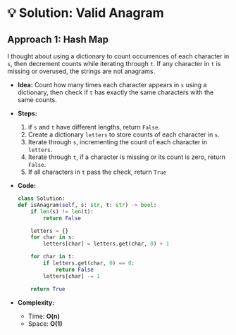 # 💡 Solution: Valid Anagram

## Approach 1: Hash Map

I thought about using a dictionary to count occurrences of each character in `s`, then decrement counts while iterating through `t`. If any character in `t` is missing or overused, the strings are not anagrams.

- **Idea:** Count how many times each character appears in `s` using a dictionary, then check if `t` has exactly the same characters with the same counts.

- **Steps:**
  1. if `s` and `t` have different lengths, return `False`.
  2. Create a dictionary `letters` to store counts of each character in `s`.
  3. Iterate through `s`, incrementing the count of each character in `letters`.
  4. Iterate through `t`, if a character is missing or its count is zero, return `False`.
  5. If all characters in `t` pass the check, return `True`
- **Code:** 
    ```python
    class Solution:
    def isAnagram(self, s: str, t: str) -> bool:
        if len(s) != len(t):
            return False

        letters = {}
        for char in s:
            letters[char] = letters.get(char, 0) + 1

        for char in t:
            if letters.get(char, 0) == 0:
                return False
            letters[char] -= 1

        return True
    ```
- **Complexity:**
  - Time: **O(n)**
  - Space: **O(1)**

